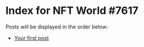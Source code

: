# Index for NFT World #7617
Posts will be displayed in the order below:

- [Your first post](./001-first.md)

